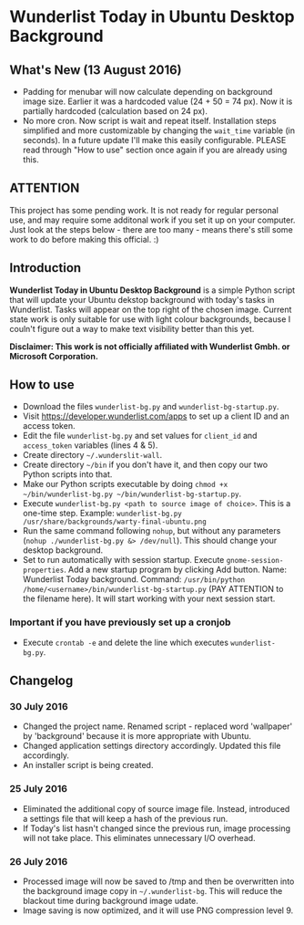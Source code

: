 # Wunderlist Today in Ubuntu Desktop Background
## What's New (13 August 2016)
* Padding for menubar will now calculate depending on background image size. Earlier it was a hardcoded value (24 + 50 = 74 px). Now it is partially hardcoded (calculation based on 24 px).
* No more cron. Now script is wait and repeat itself. Installation steps simplified and more customizable by changing the `wait_time` variable (in seconds). In a future update I'll make this easily configurable. PLEASE read through "How to use" section once again if you are already using this.

## ATTENTION
This project has some pending work. It is not ready for regular personal use, and may require some additonal work if you set it up on your computer. Just look at the steps below - there are too many - means there's still some work to do before making this official. :)
## Introduction
**Wunderlist Today in Ubuntu Desktop Background** is a simple Python script that will update your Ubuntu dekstop background with today's tasks in Wunderlist. Tasks will appear on the top right of the chosen image.
Current state work is only suitable for use with light colour backgrounds, because I couln't figure out a way to make text visibility better than this yet.

**Disclaimer: This work is not officially affiliated with Wunderlist Gmbh. or Microsoft Corporation.**
## How to use
* Download the files `wunderlist-bg.py` and `wunderlist-bg-startup.py`.
* Visit https://developer.wunderlist.com/apps to set up a client ID and an access token.
* Edit the file `wunderlist-bg.py` and set values for `client_id` and `access_token` variables (lines 4 & 5).
* Create directory `~/.wunderslit-wall`.
* Create directory `~/bin` if you don't have it, and then copy our two Python scripts into that.
* Make our Python scripts executable by doing `chmod +x ~/bin/wunderlist-bg.py ~/bin/wunderlist-bg-startup.py`.
* Execute `wunderlist-bg.py <path to source image of choice>`. This is a one-time step. Example: `wunderlist-bg.py /usr/share/backgrounds/warty-final-ubuntu.png`
* Run the same command following `nohup`, but without any parameters (`nohup ./wunderlist-bg.py &> /dev/null`). This should change your desktop background.
* Set to run automatically with session startup. Execute `gnome-session-properties`. Add a new startup program by clicking Add button. Name: Wunderlist Today background. Command: `/usr/bin/python /home/<username>/bin/wunderlist-bg-startup.py` (PAY ATTENTION to the filename here). It will start working with your next session start.

### Important if you have previously set up a cronjob
* Execute `crontab -e` and delete the line which executes `wunderlist-bg.py`.

## Changelog
### 30 July 2016
* Changed the project name. Renamed script - replaced word 'wallpaper' by 'background' because it is more appropriate with Ubuntu.
* Changed application settings directory accordingly. Updated this file accordingly.
* An installer script is being created.

### 25 July 2016
* Eliminated the additional copy of source image file. Instead, introduced a settings file that will keep a hash of the previous run.
* If Today's list hasn't changed since the previous run, image processing will not take place. This eliminates unnecessary I/O overhead.

### 26 July 2016
* Processed image will now be saved to /tmp and then be overwritten into the background image copy in `~/.wunderlist-bg`. This will reduce the blackout time during background image udate.
* Image saving is now optimized, and it will use PNG compression level 9.
